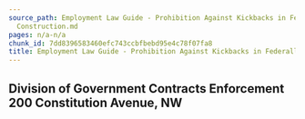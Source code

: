 ```yaml
---
source_path: Employment Law Guide - Prohibition Against Kickbacks in Federally Funded
  Construction.md
pages: n/a-n/a
chunk_id: 7dd8396583460efc743ccbfbebd95e4c78f07fa8
title: Employment Law Guide - Prohibition Against Kickbacks in Federally Funded Construction
---
```

## Division of Government Contracts Enforcement 200 Constitution Avenue, NW

